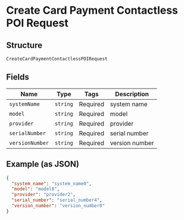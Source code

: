 
# Create Card Payment Contactless POI Request

## Structure

`CreateCardPaymentContactlessPOIRequest`

## Fields

| Name | Type | Tags | Description |
|  --- | --- | --- | --- |
| `systemName` | `string` | Required | system name |
| `model` | `string` | Required | model |
| `provider` | `string` | Required | provider |
| `serialNumber` | `string` | Required | serial number |
| `versionNumber` | `string` | Required | version number |

## Example (as JSON)

```json
{
  "system_name": "system_name0",
  "model": "model8",
  "provider": "provider2",
  "serial_number": "serial_number4",
  "version_number": "version_number0"
}
```

